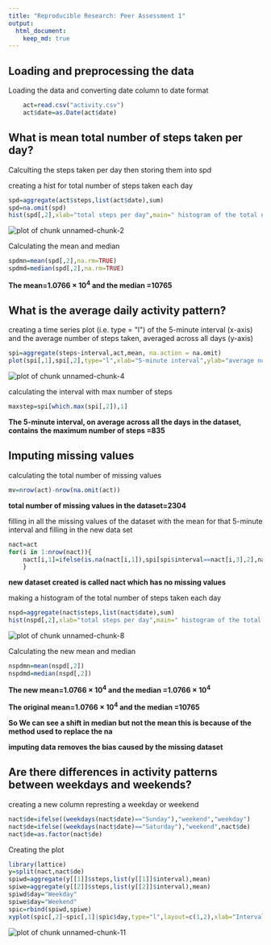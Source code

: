 ```yaml
---
title: "Reproducible Research: Peer Assessment 1"
output: 
  html_document:
    keep_md: true
---
```



## Loading and preprocessing the data

Loading the data and converting date column to date format

```r
    act=read.csv("activity.csv")
    act$date=as.Date(act$date)
```


## What is mean total number of steps taken per day?

Calculting the steps taken per day then storing them into spd

creating a hist for total number of steps taken each day

```r
spd=aggregate(act$steps,list(act$date),sum)
spd=na.omit(spd)
hist(spd[,2],xlab="total steps per day",main=" histogram of the total number of steps taken each day")
```

![plot of chunk unnamed-chunk-2](figure/unnamed-chunk-2.png) 


Calculating the mean and median

```r
spdmn=mean(spd[,2],na.rm=TRUE)
spdmd=median(spd[,2],na.rm=TRUE)
```
**The mean=1.0766 &times; 10<sup>4</sup> and the median =10765**





## What is the average daily activity pattern?

creating a  time series plot (i.e. type = "l") of the 5-minute interval (x-axis) and the average number of steps taken, averaged across all days (y-axis)

```r
spi=aggregate(steps~interval,act,mean, na.action = na.omit)
plot(spi[,1],spi[,2],type="l",xlab="5-minute interval",ylab="average number of steps taken, averaged across all days")
```

![plot of chunk unnamed-chunk-4](figure/unnamed-chunk-4.png) 

calculating the interval with max number of steps

```r
maxstep=spi[which.max(spi[,2]),1]
```

**The 5-minute interval, on average across all the days in the dataset, contains** **the maximum number of steps =835**
 
 
 
 
## Imputing missing values

calculating the total number of missing values

```r
mv=nrow(act)-nrow(na.omit(act))
```
**total number of missing values in the dataset=2304**

filling in all the missing values of the dataset with the mean for that 5-minute interval and filling in the new data set

```r
nact=act
for(i in 1:nrow(nact)){
    nact[i,1]=ifelse(is.na(nact[i,1]),spi[spi$interval==nact[i,3],2],nact[i,1])
    }
```

**new dataset created is called nact which has no missing values**

making a histogram of the total number of steps taken each day

```r
nspd=aggregate(nact$steps,list(nact$date),sum)
hist(nspd[,2],xlab="total steps per day",main=" histogram of the total number of steps taken each day")
```

![plot of chunk unnamed-chunk-8](figure/unnamed-chunk-8.png) 

Calculating the new mean and median

```r
nspdmn=mean(nspd[,2])
nspdmd=median(nspd[,2])
```
**The new mean=1.0766 &times; 10<sup>4</sup> and the median =1.0766 &times; 10<sup>4</sup>**

**The original mean=1.0766 &times; 10<sup>4</sup> and the median =10765**

**So We can see a shift in median but not the mean this is because of the method used to replace the na**


**imputing data removes the bias caused by the missing dataset**

## Are there differences in activity patterns between weekdays and weekends?

creating a new column represting a weekday or weekend

```r
nact$de=ifelse((weekdays(nact$date)=="Sunday"),"weekend","weekday")
nact$de=ifelse((weekdays(nact$date)=="Saturday"),"weekend",nact$de)
nact$de=as.factor(nact$de)
```


Creating the plot

```r
library(lattice)
y=split(nact,nact$de)
spiwd=aggregate(y[[1]]$steps,list(y[[1]]$interval),mean)
spiwe=aggregate(y[[2]]$steps,list(y[[2]]$interval),mean)
spiwd$day="Weekday"
spiwe$day="Weekend"
spic=rbind(spiwd,spiwe)
xyplot(spic[,2]~spic[,1]|spic$day,type="l",layout=c(1,2),xlab="Interval",ylab="Number of steps")
```

![plot of chunk unnamed-chunk-11](figure/unnamed-chunk-11.png) 
